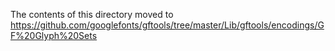 The contents of this directory moved to https://github.com/googlefonts/gftools/tree/master/Lib/gftools/encodings/GF%20Glyph%20Sets
